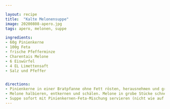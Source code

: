 ```yaml
---

layout: recipe
title:  "Kalte Melonensuppe"
image: 20200808-apero.jpg
tags: apero, melonen, suppe

ingredients:
- 60g Pinienkerne
- 100g Feta
- frische Pfefferminze
- Charentais Melone
- 6 Eiswürfel
- 4 EL Limettensaft
- Salz und Pfeffer


directions:
- Pinienkerne in einer Bratpfanne ohne Fett rösten, herausnehmen und grob hacken. Feta fein zerbröseln. Die Hälfte der Pfefferminze dazuzupfen und mit Pinienkernen zu einer Pinienkernen-Feta-Mischung mischen.
- Melone halbieren, entkernen und schälen. Melone in grobe Stücke schneiden. Mit Eiswürfeln, Limettensaft und der restlichen Pfefferminze pürieren. Mit Salz und Pfeffer abschmecken.
- Suppe sofort mit Pinienkernen-Feta-Mischung servieren (nicht wie auf dem Foto).
---
```


